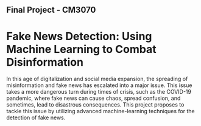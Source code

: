 ## Final Project - CM3070

# Fake News Detection: Using Machine Learning to Combat Disinformation

In this age of digitalization and social media expansion, the spreading of misinformation and fake news has escalated into a major issue. This issue takes a more dangerous turn during times of crisis, such as the COVID-19 pandemic, where fake news can cause chaos, spread confusion, and sometimes, lead to disastrous consequences. This project proposes to tackle this issue by utilizing advanced machine-learning techniques for the detection of fake news.
